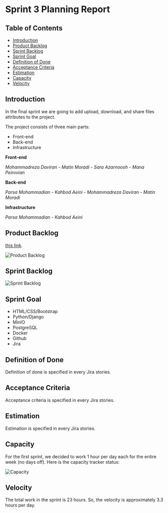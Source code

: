 
# Sprint 3 Planning Report

## Table of Contents
- [Introduction](#introduction)
- [Product Backlog](#product-backlog)
- [Sprint Backlog](#sprint-backlog)
- [Sprint Goal](#sprint-goal)
- [Definition of Done](#definition-of-done)
- [Acceptance Criteria](#acceptance-criteria)
- [Estimation](#estimation)
- [Capacity](#capacity)
- [Velocity](#velocity)

## Introduction
In the final sprint we are going to add upload, download, and share files attributes to the project.

The project consists of three main parts:
* Front-end
* Back-end
* Infrastructure

**Front-end**

*Mohammadreza Daviran - Matin Moradi - Sara Azarnoosh - Mana Peirovian*

**Back-end**

*Parsa Mohammadian - Kahbod Aeini - Mohammadreza Daviran - Matin Moradi*

**Infrastructure**

*Parsa Mohammadian - Kahbod Aeini*

## Product Backlog
 [this link]().

![Product Backlog]()

## Sprint Backlog
![Sprint Backlog]()

## Sprint Goal

- HTML/CSS/Bootstrap
- Python/Django
- MinIO
- PostgreSQL
- Docker
- Github
- Jira

## Definition of Done
Definition of done is specified in every Jira stories. 

## Acceptance Criteria
Acceptance criteria is specified in every Jira stories. 

## Estimation
Estimation is specified in every Jira stories. 

## Capacity
For the first sprint, we decided to work 1 hour per day each for the entire week (no days off). Here is the capacity tracker status:

![Capacity]()

## Velocity
The total work in the sprint is 23 hours. So, the velocity is approximately 3.3 hours per day.
